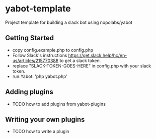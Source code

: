 # yabot-template
Project template for building a slack bot using nopolabs/yabot

## Getting Started

- copy config.example.php to config.php
- Follow Slack's instructions https://get.slack.help/hc/en-us/articles/215770388 to get a slack token.
- replace "SLACK-TOKEN-GOES-HERE" in config.php with your slack token.
- run Yabot: 'php yabot.php'

## Adding plugins

- TODO how to add plugins from yabot-plugins

## Writing your own plugins

- TODO how to write a plugin
